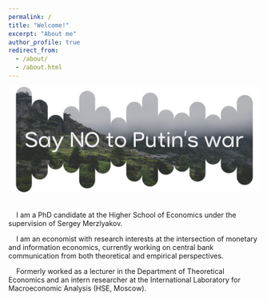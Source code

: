 ```yaml
---
permalink: /
title: "Welcome!"
excerpt: "About me"
author_profile: true
redirect_from: 
  - /about/
  - /about.html
---
```


![Pic1](images/Pic1.png)
<br>
<br>
<br>
&nbsp;&nbsp;&nbsp; I am a PhD candidate at the Higher School of Economics under the supervision of Sergey Merzlyakov.

&nbsp;&nbsp;&nbsp; I am an economist with research interests at the intersection of monetary and information economics, currently working on central bank communication from both theoretical and empirical perspectives.

&nbsp;&nbsp;&nbsp; Formerly worked as a lecturer in the Department of Theoretical Economics and an intern researcher at the International Laboratory for Macroeconomic Analysis (HSE, Moscow).





